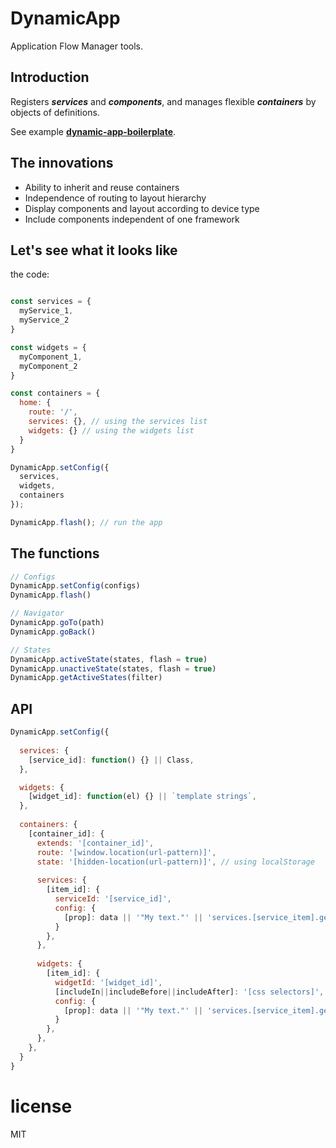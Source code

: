 
# DynamicApp
Application Flow Manager tools. 

## Introduction
Registers ***services*** and ***components***,
and manages flexible ***containers*** by objects of definitions.

See example **[dynamic-app-boilerplate](https://github.com/dynamic-app/dynamic-app-boilerplate)**. 

## The innovations
- Ability to inherit and reuse containers
- Independence of routing to layout hierarchy
- Display components and layout according to device type
- Include components independent of one framework

## Let's see what it looks like
the code:
```js

const services = {
  myService_1,
  myService_2
}

const widgets = {
  myComponent_1,
  myComponent_2
}

const containers = { 
  home: {
    route: '/',
    services: {}, // using the services list
    widgets: {} // using the widgets list
  }
}

DynamicApp.setConfig({
  services,
  widgets,
  containers
});

DynamicApp.flash(); // run the app
```

## The functions
```js
// Configs
DynamicApp.setConfig(configs)
DynamicApp.flash()

// Navigator
DynamicApp.goTo(path)
DynamicApp.goBack()

// States
DynamicApp.activeState(states, flash = true)
DynamicApp.unactiveState(states, flash = true)
DynamicApp.getActiveStates(filter)
```

## API

```js
DynamicApp.setConfig({
  
  services: {
    [service_id]: function() {} || Class,
  },

  widgets: {
    [widget_id]: function(el) {} || `template strings`,
  }, 
  
  containers: {
    [container_id]: {
      extends: '[container_id]',
      route: '[window.location(url-pattern)]',
      state: '[hidden-location(url-pattern)]', // using localStorage
      
      services: {
        [item_id]: {
          serviceId: '[service_id]',
          config: {
            [prop]: data || '"My text."' || 'services.[service_item].get(queryParams.[my_param])',
          }
        },
      },
     
      widgets: {
        [item_id]: {
          widgetId: '[widget_id]',
          [includeIn||includeBefore||includeAfter]: '[css selectors]',
          config: {
            [prop]: data || '"My text."' || 'services.[service_item].get(queryParams.[my_param])',
          }
        },
      },
    },
  }
}
```

# license
MIT







